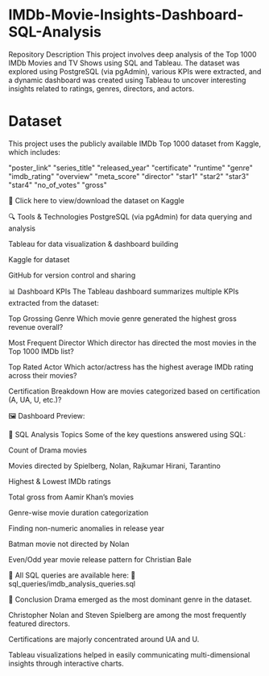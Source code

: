 # IMDb-Movie-Insights-Dashboard-SQL-Analysis
 Repository Description This project involves deep analysis of the Top 1000 IMDb Movies and TV Shows using SQL and Tableau. The dataset was explored using PostgreSQL (via pgAdmin), various KPIs were extracted, and a dynamic dashboard was created using Tableau to uncover interesting insights related to ratings, genres, directors, and actors.

# Dataset
This project uses the publicly available IMDb Top 1000 dataset from Kaggle, which includes:

"poster_link"
"series_title"
"released_year"
"certificate"
"runtime"
"genre"
"imdb_rating"
"overview"
"meta_score"
"director"
"star1"
"star2"
"star3"
"star4"
"no_of_votes"
"gross"

📎 Click here to view/download the dataset on Kaggle

🔍 Tools & Technologies
PostgreSQL (via pgAdmin) for data querying and analysis

Tableau for data visualization & dashboard building

Kaggle for dataset

GitHub for version control and sharing

📊 Dashboard KPIs
The Tableau dashboard summarizes multiple KPIs extracted from the dataset:

Top Grossing Genre
Which movie genre generated the highest gross revenue overall?

Most Frequent Director
Which director has directed the most movies in the Top 1000 IMDb list?

Top Rated Actor
Which actor/actress has the highest average IMDb rating across their movies?

Certification Breakdown
How are movies categorized based on certification (A, UA, U, etc.)?

🖼️ Dashboard Preview:

📜 SQL Analysis Topics
Some of the key questions answered using SQL:

Count of Drama movies

Movies directed by Spielberg, Nolan, Rajkumar Hirani, Tarantino

Highest & Lowest IMDb ratings

Total gross from Aamir Khan’s movies

Genre-wise movie duration categorization

Finding non-numeric anomalies in release year

Batman movie not directed by Nolan

Even/Odd year movie release pattern for Christian Bale

📄 All SQL queries are available here:
📁 sql_queries/imdb_analysis_queries.sql

📌 Conclusion
Drama emerged as the most dominant genre in the dataset.

Christopher Nolan and Steven Spielberg are among the most frequently featured directors.

Certifications are majorly concentrated around UA and U.

Tableau visualizations helped in easily communicating multi-dimensional insights through interactive charts.
